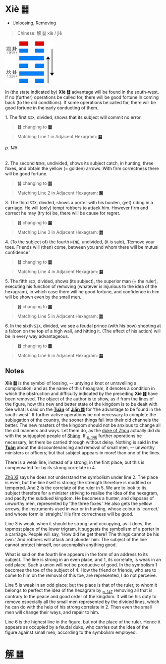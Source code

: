 # Xiè ䷧

* Unloosing, Removing

> Chinese: 解 ䷧ xiè / jiě

<a id="p-144"></a>

<img src="shapes/40.10.jpg" width="160" alt="解">

In (the state indicated by) **Xiè ䷧** advantage will be found in the south-west.
If no (further) operations be called for, there will be good fortune in coming back (to the old conditions).
If some operations be called for, there will be good fortune in the early conducting of them.

1.<a name="40.1"></a> The first `SIX`, divided, shows that its subject will commit no error.

> **䷧** changing to [**䷵**](e5bd92e5a6b9guimei.md)

> Matching Line 1 in Adjacent Hexagram: [**䷦**](e8b987jian.md#39.1)

###### p. 145

2.<a name="40.2"></a> The second `NINE`, undivided, shows its subject catch, in hunting, three foxes, and obtain the yellow (= golden) arrows. With firm correctness there will be good fortune.

> **䷧** changing to [**䷏**](e8b1abyu.md)

> Matching Line 2 in Adjacent Hexagram: [**䷦**](e8b987jian.md#39.2)

3.<a name="40.3"></a> The third `SIX`, divided, shows a porter with his burden, (yet) riding in a carriage. He will (only) tempt robbers to attack him. However firm and correct he may (try to) be, there will be cause for regret.

> **䷧** changing to [**䷟**](e68192heng.md)

> Matching Line 3 in Adjacent Hexagram: [**䷦**](e8b987jian.md#39.3)

4.<a name="40.4"></a> (To the subject of) the fourth `NINE`, undivided, (it is said), 'Remove your toes. Friends will (then) come, between you and whom there will be mutual confidence.'

> **䷧** changing to [**䷆**](e5b888shi.md)

> Matching Line 4 in Adjacent Hexagram: [**䷦**](e8b987jian.md#39.4)

5.<a name="40.5"></a> The fifth `SIX`, divided, shows (its subject), the superior man (= the ruler),
executing his function of removing (whatever is injurious to the idea of the hexagram), in which case there will he good fortune, and confidence in him will be shown even by the small men.

> **䷧** changing to [**䷮**](e59bb0kun.md)

> Matching Line 5 in Adjacent Hexagram: [**䷦**](e8b987jian.md#39.5)

6.<a name="40.6"></a> In the sixth `SIX`, divided, we see a feudal prince (with his bow) shooting at a falcon on the top of a high wall, and hitting it. (The effect of his action) will be in every way advantageous.

> **䷧** changing to [**䷿**](e69caae6b58eweiji.md)

> Matching Line 6 in Adjacent Hexagram: [**䷦**](e8b987jian.md#39.6)

## Notes

**Xiè ䷧** is the symbol of loosing, -- untying a knot or unravelling a complication; and as the name of this hexagram, it denotes a condition in which the obstruction and difficulty indicated by the preceding **Xiè ䷧** have been removed. The object of the author is to show, as if from the lines of the figure, how this new and better state of the kingdom is to be dealt with. See what is said on the [**Tuàn**](https://en.wikipedia.org/wiki/Ten_Wings) of [**Jiǎn ䷦**](e8b987jian.md) for 'the advantage to be found in the south-west.' If further active operations be not necessary to complete the subjugation of the country, the sooner things fall into their old channels the better. The new masters of the kingdom should not be anxious to change all the old manners and ways. Let them do, as the [duke of Zhou](https://en.wikipedia.org/wiki/Duke_of_Zhou) actually did do with the subjugated people of [Shāng](https://en.wikipedia.org/wiki/Shang_dynasty). If <sub>[p. 146](e68d9fsun.md#p-146)</sub> further operations be necessary, let them be carried through without delay. Nothing is said in the [**Tuàn**](https://en.wikipedia.org/wiki/Ten_Wings) about the discountenancing and removal of small men, -- unworthy ministers or officers; but that subject appears in more! than one of the lines.

There is a weak line, instead of a strong, in the first place; but this is compensated for by its strong correlate in 4.

[Zhū Xī](https://en.wikipedia.org/wiki/Zhu_Xi) says he does not understand the symbolism under line 2. The place is even, but the line itself is strong; the strength therefore is modified or tempered. And 2 is the correlate of the ruler in 5. We are to look to its subject therefore for a minister striving to realise the idea of the hexagram, and pacify the subdued kingdom. He becomes a hunter, and disposes of unworthy men, represented by 'the three foxes.' He also gets the yellow arrows, the instruments used in war or in hunting, whose colour is 'correct,' and whose form is 'straight.' His firm correctness will be good.

Line 3 is weak, when it should be strong; and occupying, as it does, the topmost place of the lower trigram, it suggests the symbolism of a porter in a carriage. People will say, 'How did he get there? The things cannot be his own.' And robbers will attack and plunder him. The subject of the line cannot protect himself, nor accomplish anything good.

What is said on the fourth line appears in the form of an address to its subject. The line is strong in an even place, and 1, its correlate, is weak in an odd place. Such a union will not be productive of good. In the symbolism 1 becomes the toe of the subject of 4. How the friend or friends, who are to come to him on the removal of this toe, are represented, I do not perceive.

Line 5 is weak in an odd place; but the place is that of the ruler, to whom it belongs to perfect the idea of the hexagram by <sub>[p. 147](e68d9fsun.md#p-147)</sub> removing all that is contrary to the peace and good order of the kingdom. It will be his duty to remove especially all the small men represented by the divided lines, which he can do with the help of his strong correlate in 2. Then even the small men will change their ways, and repair to him.

Line 6 is the highest line in the figure, but not the place of the ruler. Hence it appears as occupied by a feudal duke, who carries out the idea of the figure against small men, according to the symbolism employed.

# [解 ䷧](e8a7a3xie_cn.md)
